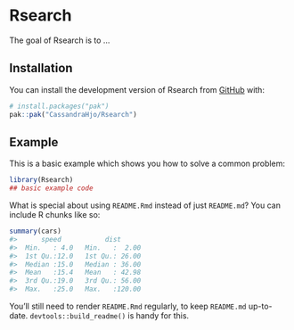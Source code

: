 
<!-- README.md is generated from README.Rmd. Please edit that file -->

# Rsearch

<!-- badges: start -->
<!-- badges: end -->

The goal of Rsearch is to …

## Installation

You can install the development version of Rsearch from
[GitHub](https://github.com/) with:

``` r
# install.packages("pak")
pak::pak("CassandraHjo/Rsearch")
```

## Example

This is a basic example which shows you how to solve a common problem:

``` r
library(Rsearch)
## basic example code
```

What is special about using `README.Rmd` instead of just `README.md`?
You can include R chunks like so:

``` r
summary(cars)
#>      speed           dist       
#>  Min.   : 4.0   Min.   :  2.00  
#>  1st Qu.:12.0   1st Qu.: 26.00  
#>  Median :15.0   Median : 36.00  
#>  Mean   :15.4   Mean   : 42.98  
#>  3rd Qu.:19.0   3rd Qu.: 56.00  
#>  Max.   :25.0   Max.   :120.00
```

You’ll still need to render `README.Rmd` regularly, to keep `README.md`
up-to-date. `devtools::build_readme()` is handy for this.
